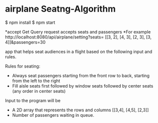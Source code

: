 
# airplane Seatng-Algorithm

$ npm install
$ npm start

*accept Get Query request  accepts  seats and passengers
*For example http://localhost:8080/api/airplane/setting?seats= [[3, 2], [4, 3], [2, 3], [3, 4]]&passengers=30

app that helps seat audiences in a flight based on the following input and rules.

Rules for seating:
- Always seat passengers starting from the front row to back, starting from the left to the right
- Fill aisle seats first followed by window seats followed by center seats (any order in center seats)

Input to the program will be
- A 2D array that represents the rows and columns [[3,4], [4,5], [2,3]]
- Number of passengers waiting in queue.
